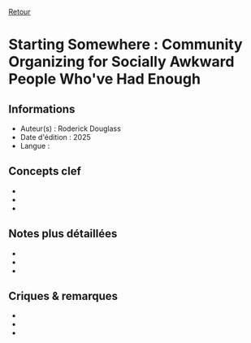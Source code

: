 [Retour](../README.md)

# Starting Somewhere : Community Organizing for Socially Awkward People Who've Had Enough 

## Informations
- Auteur(s) :  Roderick Douglass 
- Date d'édition : 2025
- Langue : 

## Concepts clef
-
-
-

## Notes plus détaillées
-
-
-

## Criques & remarques
-
-
-
